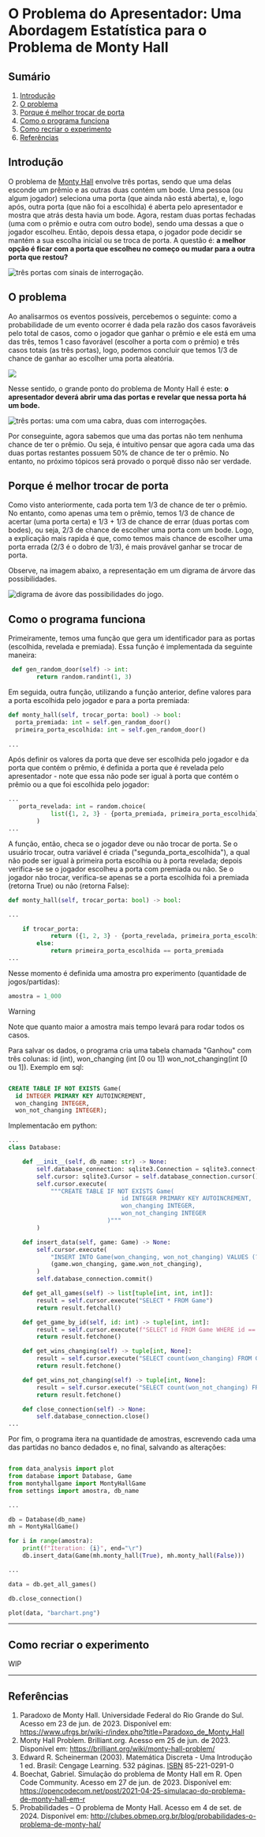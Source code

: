 # O Problema do Apresentador: Uma Abordagem Estatística para o Problema de Monty Hall

## Sumário

  1. [Introdução](#introdução)
  2. [O problema](#o-problema)
  3. [Porque é melhor trocar de porta](#porque-é-melhor-trocar-de-porta)
  4. [Como o programa funciona](#como-o-programa-funciona)
  5. [Como recriar o experimento](#como-recriar-o-experimento)
  6. [Referências](#referências)

## Introdução

O problema de [Monty Hall](http://clubes.obmep.org.br/blog/probabilidades-o-problema-de-monty-hal/) envolve três portas, sendo que uma delas esconde um prêmio e as outras duas contém um bode. Uma pessoa (ou algum jogador) seleciona uma porta (que ainda não está aberta), e, logo após, outra porta (que não foi a escolhida) é aberta pelo apresentador e mostra que atrás desta havia um bode. Agora, restam duas portas fechadas (uma com o prêmio e outra com outro bode), sendo uma dessas a que o jogador escolheu. Então, depois dessa etapa, o jogador pode decidir se mantém a sua escolha inicial ou se troca de porta. A questão é: <strong> a melhor opção é ficar com a porta que escolheu no começo ou mudar para a outra porta que restou? </strong>

<img src="images/doors.png" alt="três portas com sinais de interrogação."/>

## O problema

Ao analisarmos os eventos possíveis, percebemos o seguinte: como a probabilidade de um evento ocorrer é dada pela razão dos casos favoráveis pelo total de casos, como o jogador que ganhar o prêmio e ele está em uma das três, temos 1 caso favorável (escolher a porta com o prêmio) e três casos totais (as três portas), logo, podemos concluir que temos 1/3 de chance de ganhar ao escolher uma porta aleatória.

<img src="https://latex.codecogs.com/png.image?\inline&space;\large&space;\dpi{150}&space;{\color{White}&space;P&space;=&space;\frac{C_{F}}{C_{T}}}">

Nesse sentido, o grande ponto do problema de Monty Hall é este: <strong> o apresentador deverá abrir uma das portas e revelar que nessa porta há um bode. </strong>

<img src="images/door-goat.png" alt="três portas: uma com uma cabra, duas com interrogações."/>

Por conseguinte, agora sabemos que uma das portas não tem nenhuma chance de ter o prêmio. Ou seja, é intuitivo pensar que agora cada uma das duas portas restantes possuem 50% de chance de ter o prêmio. No entanto, no próximo tópicos será provado o porquê disso não ser verdade.  

## Porque é melhor trocar de porta

Como visto anteriormente, cada porta tem 1/3 de chance de ter o prêmio. No entanto, como apenas uma tem o prêmio, temos 1/3 de chance de acertar (uma porta certa) e 1/3 + 1/3 de chance de errar (duas portas com bodes), ou seja, 2/3 de chance de escolher uma porta com um bode. Logo, a explicação mais rapida é que, como temos mais chance de escolher uma porta errada (2/3 é o dobro de 1/3), é mais provável ganhar se trocar de porta.</br>

Observe, na imagem abaixo, a representação em um digrama de árvore das possibilidades.

<img src="images/tree-graph.png" alt="digrama de ávore das possibilidades do jogo."/>

## Como o programa funciona

Primeiramente, temos uma função que gera um identificador para as portas (escolhida, revelada e premiada). Essa função é implementada da seguinte maneira:

```python
 def gen_random_door(self) -> int:
        return random.randint(1, 3)
```

Em seguida, outra função, utilizando a função anterior, define valores para a porta escolhida pelo jogador e para a porta premiada:

```python
def monty_hall(self, trocar_porta: bool) -> bool:
  porta_premiada: int = self.gen_random_door()
  primeira_porta_escolhida: int = self.gen_random_door()
        
...
```

Após definir os valores da porta que deve ser escolhida pelo jogador e da porta que contém o prêmio, é definida a porta que é revelada pelo apresentador - note que essa não pode ser igual à porta que contém o prêmio ou a que foi escolhida pelo jogador:

```python
...
   porta_revelada: int = random.choice(
            list({1, 2, 3} - {porta_premiada, primeira_porta_escolhida})
        )
...
```

A função, então, checa se o jogador deve ou não trocar de porta. Se o usuário trocar, outra variável é criada ("segunda_porta_escolhida"), a qual não pode ser igual à primeira porta escolhia ou à porta revelada; depois verifica-se se o jogador escolheu a porta com premiada ou não. Se o jogador não trocar, verifica-se apenas se a porta escolhida foi a premiada (retorna True) ou não (retorna False):

```python
def monty_hall(self, trocar_porta: bool) -> bool:

...

    if trocar_porta:
            return ({1, 2, 3} - {porta_revelada, primeira_porta_escolhida}).pop() == porta_premiada
        else:
            return primeira_porta_escolhida == porta_premiada
...
```

Nesse momento é definida uma amostra pro experimento (quantidade de jogos/partidas):

```python
amostra = 1_000
```

> [!WARNING]
> Note que quanto maior a amostra mais tempo levará para rodar todos os casos.

Para salvar os dados, o programa cria uma tabela chamada "Ganhou" com três colunas: id (int), won_changing (int [0 ou 1]) won_not_changing(int [0 ou 1]). Exemplo em sql:

```sql

CREATE TABLE IF NOT EXISTS Game(
  id INTEGER PRIMARY KEY AUTOINCREMENT,
  won_changing INTEGER,
  won_not_changing INTEGER);     
```

Implementacão em python:

```python
...
class Database:

    def __init__(self, db_name: str) -> None:
        self.database_connection: sqlite3.Connection = sqlite3.connect(db_name)
        self.cursor: sqlite3.Cursor = self.database_connection.cursor()
        self.cursor.execute(
            """CREATE TABLE IF NOT EXISTS Game(
                                id INTEGER PRIMARY KEY AUTOINCREMENT,
                                won_changing INTEGER,
                                won_not_changing INTEGER
                            )"""
        )

    def insert_data(self, game: Game) -> None:
        self.cursor.execute(
            "INSERT INTO Game(won_changing, won_not_changing) VALUES (?, ?)",
            (game.won_changing, game.won_not_changing),
        )
        self.database_connection.commit()

    def get_all_games(self) -> list[tuple[int, int, int]]:
        result = self.cursor.execute("SELECT * FROM Game")
        return result.fetchall()

    def get_game_by_id(self, id: int) -> tuple[int, int]:
        result = self.cursor.execute(f"SELECT id FROM Game WHERE id == {id}")
        return result.fetchone()

    def get_wins_changing(self) -> tuple[int, None]:
        result = self.cursor.execute("SELECT count(won_changing) FROM Game WHERE won_changing == 1")
        return result.fetchone()

    def get_wins_not_changing(self) -> tuple[int, None]:
        result = self.cursor.execute("SELECT count(won_not_changing) FROM Game WHERE won_not_changing == 1")
        return result.fetchone()

    def close_connection(self) -> None:
        self.database_connection.close()       
...
```

Por fim, o programa itera na quantidade de amostras, escrevendo cada uma das partidas no banco dedados e, no final, salvando as alterações:

```python

from data_analysis import plot
from database import Database, Game
from montyhallgame import MontyHallGame
from settings import amostra, db_name

...

db = Database(db_name)
mh = MontyHallGame()

for i in range(amostra):
    print(f"Iteration: {i}", end="\r")
    db.insert_data(Game(mh.monty_hall(True), mh.monty_hall(False)))

...

data = db.get_all_games()

db.close_connection()

plot(data, "barchart.png")

```

---

## Como recriar o experimento

WIP

---

## Referências

1. Paradoxo de Monty Hall. Universidade Federal do Rio Grande do Sul. Acesso em 23 de jun. de 2023. Disponível em: <https://www.ufrgs.br/wiki-r/index.php?title=Paradoxo_de_Monty_Hall>
2. Monty Hall Problem. Brilliant.org. Acesso em 25 de jun. de 2023. Disponível em: <https://brilliant.org/wiki/monty-hall-problem/>
3. Edward R. Scheinerman (2003). Matemática Discreta - Uma Introdução 1 ed. Brasil: Cengage Learning. 532 páginas. [ISBN](https://pt.wikipedia.org/wiki/International_Standard_Book_Number) 85-221-0291-0
4. Boechat, Gabriel. Simulação do problema de Monty Hall em R. Open Code Community. Acesso em 27 de jun. de 2023. Disponível em: <https://opencodecom.net/post/2021-04-25-simulacao-do-problema-de-monty-hall-em-r>
5. Probabilidades – O problema de Monty Hall. Acesso em 4 de set. de 2024. Disponível em: <http://clubes.obmep.org.br/blog/probabilidades-o-problema-de-monty-hal/>
